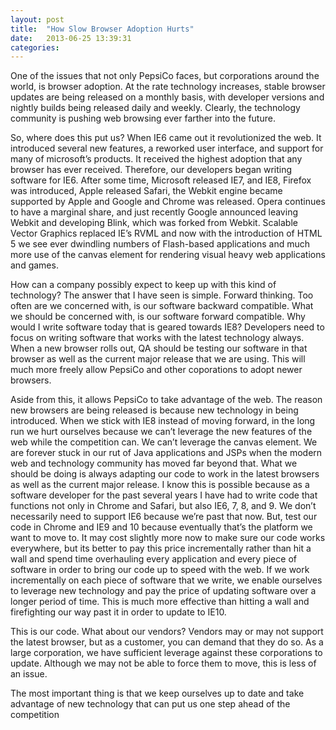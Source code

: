 ```yaml
---
layout: post
title:  "How Slow Browser Adoption Hurts"
date:   2013-06-25 13:39:31
categories: 
---
```


One of the issues that not only PepsiCo faces, but corporations around the world, is browser adoption. At the rate technology increases, stable browser updates are being released on a monthly basis, with developer versions and nightly builds being released daily and weekly. Clearly, the technology community is pushing web browsing ever farther into the future.

So, where does this put us? When IE6 came out it revolutionized the web. It introduced several new features, a reworked user interface, and support for many of microsoft’s products. It received the highest adoption that any browser has ever received. Therefore, our developers began writing software for IE6. After some time, Microsoft released IE7, and IE8, Firefox was introduced, Apple released Safari, the Webkit engine became supported by Apple and Google and Chrome was released. Opera continues to have a marginal share, and just recently Google announced leaving Webkit and developing Blink, which was forked from Webkit. Scalable Vector Graphics replaced IE’s RVML and now with the introduction of HTML 5 we see ever dwindling numbers of Flash-based applications and much more use of the canvas element for rendering visual heavy web applications and games.

How can a company possibly expect to keep up with this kind of technology? The answer that I have seen is simple. Forward thinking. Too often are we concerned with, is our software backward compatible. What we should be concerned with, is our software forward compatible. Why would I write software today that is geared towards IE8? Developers need to focus on writing software that works with the latest technology always. When a new browser rolls out, QA should be testing our software in that browser as well as the current major release that we are using. This will much more freely allow PepsiCo and other coporations to adopt newer browsers.

Aside from this, it allows PepsiCo to take advantage of the web. The reason new browsers are being released is because new technology in being introduced. When we stick with IE8 instead of moving forward, in the long run we hurt ourselves because we can’t leverage the new features of the web while the competition can. We can’t leverage the canvas element. We are forever stuck in our rut of Java applications and JSPs when the modern web and technology community has moved far beyond that. What we should be doing is always adapting our code to work in the latest browsers as well as the current major release. I know this is possible because as a software developer for the past several years I have had to write code that functions not only in Chrome and Safari, but also IE6, 7, 8, and 9. We don’t necessarily need to support IE6 because we’re past that now. But, test our code in Chrome and IE9 and 10 because eventually that’s the platform we want to move to. It may cost slightly more now to make sure our code works everywhere, but its better to pay this price incrementally rather than hit a wall and spend time overhauling every application and every piece of software in order to bring our code up to speed with the web. If we work incrementally on each piece of software that we write, we enable ourselves to leverage new technology and pay the price of updating software over a longer period of time. This is much more effective than hitting a wall and firefighting our way past it in order to update to IE10.

This is our code. What about our vendors? Vendors may or may not support the latest browser, but as a customer, you can demand that they do so. As a large corporation, we have sufficient leverage against these corporations to update. Although we may not be able to force them to move, this is less of an issue.

The most important thing is that we keep ourselves up to date and take advantage of new technology that can put us one step ahead of the competition
